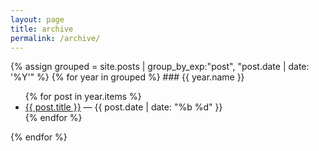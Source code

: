 ```yaml
---
layout: page
title: archive
permalink: /archive/
---
```


<div class="archive-list">
{% assign grouped = site.posts | group_by_exp:"post", "post.date | date: '%Y'" %}
{% for year in grouped %}
### {{ year.name }}
<ul>
  {% for post in year.items %}
    <li>
      <a href="{{ post.url | relative_url }}">{{ post.title }}</a> 
      <span style="color: var(--muted-color)">— {{ post.date | date: "%b %d" }}</span>
    </li>
  {% endfor %}
</ul>
{% endfor %}
</div>